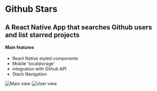 # Github Stars
## A React Native App that searches Github users and list starred projects

#### Main features
- React Native styled components
- Mobile 'localstorage'
- integration with Github API
- Stack Navigation

![Main view](/../master/screenshot/users.jpg?raw=true "Main view")
![User view](/../master/screenshot/user.jpg?raw=true "User view")
